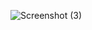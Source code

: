 ![Screenshot (3)](https://user-images.githubusercontent.com/114298326/202101415-2f6ea4c1-8521-44b3-a86b-a8f05454fa59.png)
